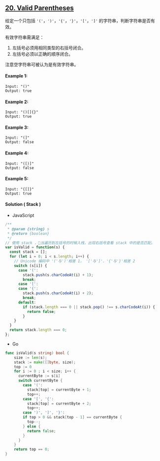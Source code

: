## [20. Valid Parentheses](https://leetcode.com/problems/valid-parentheses/)

给定一个只包括 `'('`，`')'`，`'{'`，`'}'`，`'['`，`']'` 的字符串，判断字符串是否有效。

有效字符串需满足：

1. 左括号必须用相同类型的右括号闭合。
2. 左括号必须以正确的顺序闭合。

注意空字符串可被认为是有效字符串。

#### Example 1:

```text
Input: "()"
Output: true
```

#### Example 2:

```text
Input: "()[]{}"
Output: true
```

#### Example 3:

```text
Input: "(]"
Output: false
```

#### Example 4:

```text
Input: "([)]"
Output: false
```

#### Example 5:

```text
Input: "{[]}"
Output: true
```

#### Solution ( __Stack__ )

- JavaScript

```javascript
/**
 * @param {string} s
 * @return {boolean}
 */
// 使用 stack ，当遍历到左括号的时候入栈，出现右括号查看 stack 中的是否匹配。
var isValid = function(s) {
  const stack = [];
  for (let i = 0; i < s.length; i++) {
    // Unicode 编码中 '('与')'相差 1， '['与']'、'{'与'}'相差 2
    switch (s[i]) {
      case '(':
        stack.push(s.charCodeAt(i) + 1);
        break;
      case '[':
      case '{':
        stack.push(s.charCodeAt(i) + 2);
        break;
      default:
        if (stack.length === 0 || stack.pop() !== s.charCodeAt(i)) {
          return false;
        }
    }
  }
  return stack.length === 0;
};
```

- Go

```go
func isValid(s string) bool {
    size := len(s);
    stack := make([]byte, size);
    top := 0
    for i := 0 ; i < size; i++ {
      currentByte := s[i]
      switch currentByte {
        case '(':
          stack[top] = currentByte + 1;
          top++;
        case '[', '{':
          stack[top] = currentByte + 2;
          top++;
        case ')', ']', '}':
        if top > 0 && stack[top - 1] == currentByte {
          top--;
        } else {
          return false;
        }
      }
    }
    return top == 0;
}
```
